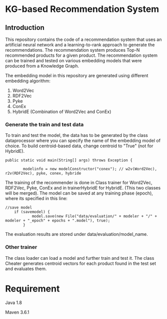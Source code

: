 # KG-based Recommendation System

## Introduction

This repository contains the code of a recommendation system that uses an artificial neural network and a learning-to-rank approach to generate the recommendations. The recommendation system produces Top-N recommended products for a given product.
The recommendation system can be trained and tested on various embedding models that were produced from a Knowledge Graph.

The embedding model in this repository are generated using different embedding algorithm:
1.  Word2Vec
2.  RDF2Vec
3.  Pyke
4.  ConEx 
5.  HybridE (Combination of Word2Vec and ConEx)

### Generate the train and test data
To train and test the model, the data has to be generated by the class dataprocessor where you can specify the name of the embedding model
of choice. To build centroid-based data, change centroid to "True" (not for HybridE).

```
public static void main(String[] args) throws Exception {

        modelinfo = new modelConstructor("conex"); // w2v(Word2Vec), r2v(RDF2Vec), pyke, conex, hybride

```

The training of the recommender is done in Class trainer for Word2Vec, RDF2Vec, Pyke, ConEx and in trainerHybridE for HybridE. (This two classes will be merged). The model can be saved at any training phase (epoch), where its specified in this line:
```
//save model
    if (savemodel) {
            model.save(new File("data/evaluation/" + modeler + "/" + modeler + "_epoch" + epochs + ".model"), true);
        }
```
The evaluation results are stored under data/evaluation/model_name.

### Other trainer
The class loader can load a model and further train and test it. 
The class Cheater generates centroid vectors for each product found in the test set and evaluates them.

# Requirement

Java 1.8

Maven 3.6.1